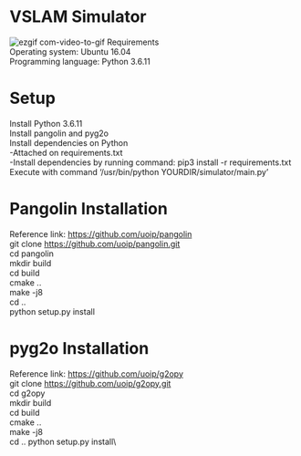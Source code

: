 # VSLAM Simulator
![ezgif com-video-to-gif](https://user-images.githubusercontent.com/54795865/92373313-b96eec00-f130-11ea-9dac-aa2d59391c9a.gif)
Requirements\
Operating system: Ubuntu 16.04\
Programming language: Python 3.6.11
# Setup
Install Python 3.6.11\
Install pangolin and pyg2o \
Install dependencies on Python\
-Attached on requirements.txt\
-Install dependencies by running command: pip3 install -r requirements.txt\
Execute with command ‘/usr/bin/python YOURDIR/simulator/main.py’
# Pangolin Installation 
Reference link: https://github.com/uoip/pangolin \
git clone https://github.com/uoip/pangolin.git \
cd pangolin\
mkdir build\
cd build\
cmake ..\
make -j8\
cd ..\
python setup.py install
# pyg2o Installation
Reference link: https://github.com/uoip/g2opy \
git clone https://github.com/uoip/g2opy.git \
cd g2opy\
mkdir build\
cd build\
cmake ..\
make -j8\
cd ..
python setup.py install\

